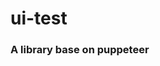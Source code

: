 <!--
 * @Author: 悦者生存 1002783067@qq.com
 * @Date: 2023-03-06 22:57:38
 * @LastEditors: 悦者生存 1002783067@qq.com
 * @LastEditTime: 2023-03-06 22:58:36
 * @FilePath: /ui-test/README.md
 * @Description: 这是默认设置,请设置`customMade`, 打开koroFileHeader查看配置 进行设置: https://github.com/OBKoro1/koro1FileHeader/wiki/%E9%85%8D%E7%BD%AE
-->
# ui-test
### A library base on puppeteer